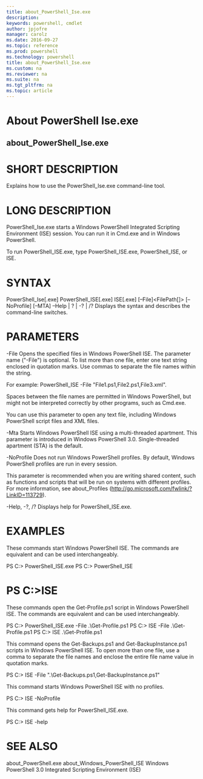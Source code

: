 ```yaml
---
title: about_PowerShell_Ise.exe
description: 
keywords: powershell, cmdlet
author: jpjofre
manager: carolz
ms.date: 2016-09-27
ms.topic: reference
ms.prod: powershell
ms.technology: powershell
title: about_PowerShell_Ise.exe
ms.custom: na
ms.reviewer: na
ms.suite: na
ms.tgt_pltfrm: na
ms.topic: article
---
```

# About PowerShell Ise.exe
## about_PowerShell_Ise.exe


# SHORT DESCRIPTION

Explains how to use the PowerShell_Ise.exe command-line tool.

# LONG DESCRIPTION

PowerShell_Ise.exe starts a Windows PowerShell Integrated
Scripting Environment (ISE) session. You can run it in Cmd.exe
and in Windows PowerShell.

To run PowerShell_ISE.exe, type PowerShell_ISE.exe, PowerShell_ISE,
or ISE.

# SYNTAX

PowerShell_Ise[.exe]
PowerShell_ISE[.exe]
ISE[.exe]
[–File]<FilePath[]> [–NoProfile] [–MTA]
–Help | ? | -? | /?
Displays the syntax and describes the command-line switches.

# PARAMETERS

-File
Opens the specified files in Windows PowerShell ISE. The
parameter name ("-File") is optional. To list more than one
file, enter one text string enclosed in quotation marks. Use
commas to separate the file names within the string.

For example:
PowerShell_ISE -File "File1.ps1,File2.ps1,File3.xml".

Spaces between the file names are permitted in Windows PowerShell,
but might not be interpreted correctly by other programs, such as
Cmd.exe.

You can use this parameter to open any text file, including Windows
PowerShell script files and XML files.

-Mta
Starts Windows PowerShell ISE using a multi-threaded apartment. This
parameter is introduced in Windows PowerShell 3.0. Single-threaded
apartment (STA) is the default.

-NoProfile
Does not run Windows PowerShell profiles. By default, Windows PowerShell
profiles are run in every session.

This parameter is recommended when you are writing shared content, such as
functions and scripts that will be run on systems with different profiles.
For more information, see about_Profiles
(http://go.microsoft.com/fwlink/?LinkID=113729).

-Help, -?, /?
Displays help for PowerShell_ISE.exe.

# EXAMPLES

These commands start Windows PowerShell ISE. The commands are equivalent
and can be used interchangeably.

PS C:> PowerShell_ISE.exe
PS C:> PowerShell_ISE
# PS C:>ISE


These commands open the Get-Profile.ps1 script in Windows PowerShell ISE.
The commands are equivalent and can be used interchangeably.

PS C:> PowerShell_ISE.exe -File .\Get-Profile.ps1
PS C:> ISE -File .\Get-Profile.ps1
PS C:> ISE .\Get-Profile.ps1

This command opens the Get-Backups.ps1 and Get-BackupInstance.ps1 scripts
in Windows PowerShell ISE. To open more than one file, use a comma to
separate the file names and enclose the entire file name value in quotation
marks.

PS C:> ISE -File ".\Get-Backups.ps1,Get-BackupInstance.ps1"

This command starts Windows PowerShell ISE with no profiles.

PS C:> ISE -NoProfile

This command gets help for PowerShell_ISE.exe.

PS C:> ISE -help

# SEE ALSO

about_PowerShell.exe
about_Windows_PowerShell_ISE
Windows PowerShell 3.0 Integrated Scripting Environment (ISE)

